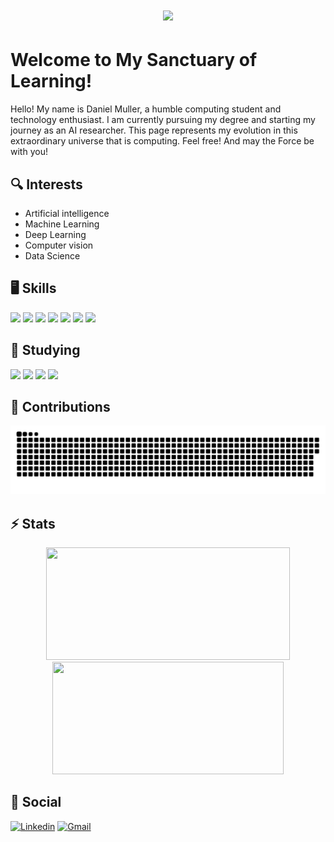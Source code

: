 <h1 align="center">
    <img src="https://readme-typing-svg.herokuapp.com/?font=Righteous&size=35&center=true&vCenter=true&width=500&height=70&duration=4000&lines=Hello+There!;+I'm+Daniel+Muller!;" />
</h1>

# Welcome to My Sanctuary of Learning!

Hello! My name is Daniel Muller, a humble computing student and technology enthusiast. I am currently pursuing my degree and starting my journey as an AI researcher. This page represents my evolution in this extraordinary universe that is computing. Feel free! And may the Force be with you!

## 🔍 Interests

* Artificial intelligence
* Machine Learning
* Deep Learning
* Computer vision
* Data Science

## 🖥️ Skills

<div>
  <img height="50em" src="https://cdn.jsdelivr.net/gh/devicons/devicon/icons/cplusplus/cplusplus-plain.svg" />
  <img height="50em" src="https://cdn.jsdelivr.net/gh/devicons/devicon/icons/python/python-original.svg" />
  <img height="50em" src="https://cdn.jsdelivr.net/gh/devicons/devicon/icons/jupyter/jupyter-original-wordmark.svg" />
  <img height="50em" src="https://cdn.jsdelivr.net/gh/devicons/devicon/icons/numpy/numpy-original.svg" />
  <img height="50em" src="https://cdn.jsdelivr.net/gh/devicons/devicon/icons/pandas/pandas-original.svg" />
  <img height="50em" src="https://cdn.jsdelivr.net/gh/devicons/devicon/icons/mysql/mysql-original.svg" />
  <img height="50em" src="https://cdn.jsdelivr.net/gh/devicons/devicon/icons/git/git-original.svg" />
</div>

## 📖 Studying

<div> 
  <img height="50em" src="https://cdn.jsdelivr.net/gh/devicons/devicon/icons/tensorflow/tensorflow-original.svg" />
  <img height="50em" src="https://cdn.jsdelivr.net/gh/devicons/devicon/icons/opencv/opencv-original-wordmark.svg" />         
  <img height="50em" src="https://cdn.jsdelivr.net/gh/devicons/devicon/icons/threejs/threejs-original.svg" />
  <img height="50em" src="https://cdn.jsdelivr.net/gh/devicons/devicon/icons/pytorch/pytorch-original.svg" />
</div>

<!--![Anurag's GitHub stats](https://github-readme-stats.vercel.app/api?username=MrMilhas&show_icons=true&theme=tokyonight)
[![Top Langs](https://github-readme-stats.vercel.app/api/top-langs/?username=MrMilhas&hide=javascript&theme=tokyonight)](https://github.com/MrMilhas/github-readme-stats)-->

## 🐍 Contributions

<div align="center">
    <img alt="snake eating my contributions" src="https://raw.githubusercontent.com/MrMilhas/MrMilhas/output/github-contribution-grid-snake.svg" />
</div>

## ⚡ Stats

<div align="center">
    <img width="390em" height="180em" src="https://github-readme-streak-stats-salesp07.vercel.app/?user=MrMilhas&&theme=blue_navy">
    <img width="370em" height="180em" src="https://github-readme-stats.vercel.app/api?username=MrMilhas&show_icons=true&include_all_commits=true&theme=blue_navy">
</div>

## 📱 Social

[![Linkedin](https://img.shields.io/badge/LinkedIn-0077B5?style=for-the-badge&logo=linkedin&logoColor=white)](https://www.linkedin.com/in/daniel-muller-rezende-ab2542222)
[![Gmail](https://img.shields.io/badge/Gmail-D14836?style=for-the-badge&logo=gmail&logoColor=white)](mailto:daniel.muller@ice.ufjf.br)

